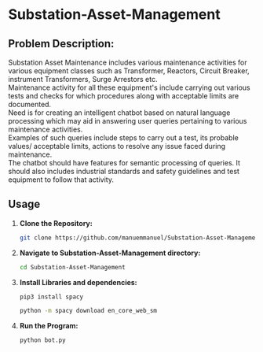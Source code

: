 # Substation-Asset-Management
## Problem Description:
Substation Asset Maintenance includes various maintenance activities for various equipment classes such as Transformer, Reactors, Circuit Breaker, instrument Transformers, Surge Arrestors etc. <br>
Maintenance activity for all these equipment's include carrying out various tests and checks for which procedures along with acceptable limits are documented.<br> 
Need is for creating an intelligent chatbot based on natural language processing which may aid in answering user queries pertaining to various maintenance activities. <br>
Examples of such queries include steps to carry out a test, its probable values/ acceptable limits, actions to resolve any issue faced during maintenance. <br>
The chatbot should have features for semantic processing of queries. It should also includes industrial standards and safety guidelines and test equipment to follow that activity.<br>
## Usage
1. **Clone the Repository:**
   ```bash
   git clone https://github.com/manuemmanuel/Substation-Asset-Management.git
2. **Navigate to Substation-Asset-Management directory:**
   ```bash
   cd Substation-Asset-Management
3. **Install Libraries and dependencies:**
   ```bash
   pip3 install spacy

   python -m spacy download en_core_web_sm
4. **Run the Program:**
   ```bash
   python bot.py
   
